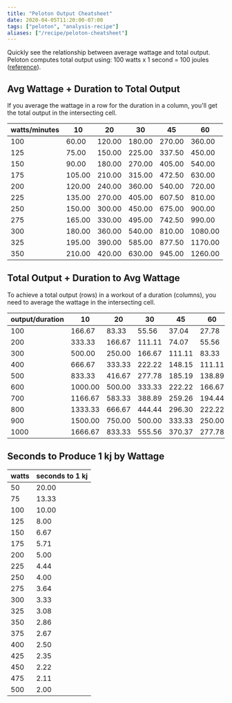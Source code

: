 ```yaml
---
title: "Peloton Output Cheatsheet"
date: 2020-04-05T11:20:00-07:00
tags: ["peloton", "analysis-recipe"]
aliases: ["/recipe/peloton-cheatsheet"]
---
```


Quickly see the relationship between average wattage and total output. Peloton computes total output using: 100 watts x 1 second = 100 joules ([reference](http://www.brygs.com/your-peloton-screen-resistance-cadence-and-output/)).

<!--more-->

## Avg Wattage + Duration to Total Output

If you average the wattage in a row for the duration in a column, you'll get the total output in the intersecting cell.

| watts/minutes | 10     | 20     | 30     | 45     | 60      |
|---------------|--------|--------|--------|--------|---------|
| 100           | 60.00  | 120.00 | 180.00 | 270.00 | 360.00  |
| 125           | 75.00  | 150.00 | 225.00 | 337.50 | 450.00  |
| 150           | 90.00  | 180.00 | 270.00 | 405.00 | 540.00  |
| 175           | 105.00 | 210.00 | 315.00 | 472.50 | 630.00  |
| 200           | 120.00 | 240.00 | 360.00 | 540.00 | 720.00  |
| 225           | 135.00 | 270.00 | 405.00 | 607.50 | 810.00  |
| 250           | 150.00 | 300.00 | 450.00 | 675.00 | 900.00  |
| 275           | 165.00 | 330.00 | 495.00 | 742.50 | 990.00  |
| 300           | 180.00 | 360.00 | 540.00 | 810.00 | 1080.00 |
| 325           | 195.00 | 390.00 | 585.00 | 877.50 | 1170.00 |
| 350           | 210.00 | 420.00 | 630.00 | 945.00 | 1260.00 |

## Total Output + Duration to Avg Wattage

To achieve a total output (rows) in a workout of a duration (columns), you need to average the wattage in the intersecting cell.

| output/duration | 10      | 20     | 30     | 45     | 60     |
|-----------------|---------|--------|--------|--------|--------|
| 100             | 166.67  | 83.33  | 55.56  | 37.04  | 27.78  |
| 200             | 333.33  | 166.67 | 111.11 | 74.07  | 55.56  |
| 300             | 500.00  | 250.00 | 166.67 | 111.11 | 83.33  |
| 400             | 666.67  | 333.33 | 222.22 | 148.15 | 111.11 |
| 500             | 833.33  | 416.67 | 277.78 | 185.19 | 138.89 |
| 600             | 1000.00 | 500.00 | 333.33 | 222.22 | 166.67 |
| 700             | 1166.67 | 583.33 | 388.89 | 259.26 | 194.44 |
| 800             | 1333.33 | 666.67 | 444.44 | 296.30 | 222.22 |
| 900             | 1500.00 | 750.00 | 500.00 | 333.33 | 250.00 |
| 1000            | 1666.67 | 833.33 | 555.56 | 370.37 | 277.78 |

## Seconds to Produce 1 kj by Wattage

| watts | seconds to 1 kj |
|-------|----------------|
| 50    | 20.00          |
| 75    | 13.33          |
| 100   | 10.00          |
| 125   | 8.00           |
| 150   | 6.67           |
| 175   | 5.71           |
| 200   | 5.00           |
| 225   | 4.44           |
| 250   | 4.00           |
| 275   | 3.64           |
| 300   | 3.33           |
| 325   | 3.08           |
| 350   | 2.86           |
| 375   | 2.67           |
| 400   | 2.50           |
| 425   | 2.35           |
| 450   | 2.22           |
| 475   | 2.11           |
| 500   | 2.00           |
